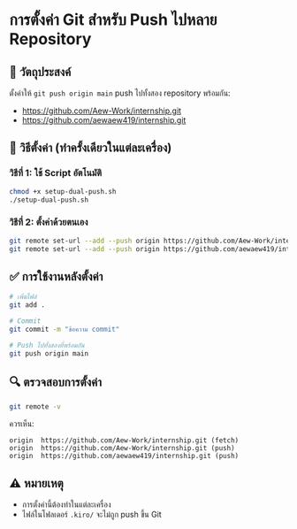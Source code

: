 # การตั้งค่า Git สำหรับ Push ไปหลาย Repository

## 🎯 วัตถุประสงค์
ตั้งค่าให้ `git push origin main` push ไปทั้งสอง repository พร้อมกัน:
- https://github.com/Aew-Work/internship.git
- https://github.com/aewaew419/internship.git

## 🚀 วิธีตั้งค่า (ทำครั้งเดียวในแต่ละเครื่อง)

### วิธีที่ 1: ใช้ Script อัตโนมัติ
```bash
chmod +x setup-dual-push.sh
./setup-dual-push.sh
```

### วิธีที่ 2: ตั้งค่าด้วยตนเอง
```bash
git remote set-url --add --push origin https://github.com/Aew-Work/internship.git
git remote set-url --add --push origin https://github.com/aewaew419/internship.git
```

## ✅ การใช้งานหลังตั้งค่า
```bash
# เพิ่มไฟล์
git add .

# Commit
git commit -m "ข้อความ commit"

# Push ไปทั้งสองที่พร้อมกัน
git push origin main
```

## 🔍 ตรวจสอบการตั้งค่า
```bash
git remote -v
```

ควรเห็น:
```
origin  https://github.com/Aew-Work/internship.git (fetch)
origin  https://github.com/Aew-Work/internship.git (push)
origin  https://github.com/aewaew419/internship.git (push)
```

## ⚠️ หมายเหตุ
- การตั้งค่านี้ต้องทำในแต่ละเครื่อง
- ไฟล์ในโฟลเดอร์ `.kiro/` จะไม่ถูก push ขึ้น Git